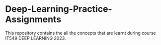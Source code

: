 # Deep-Learning-Practice-Assignments
This repository contains the all the concepts that are learnt during course IT549 DEEP LEARNING 2023.
